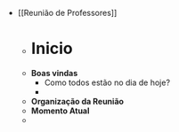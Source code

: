 - [[Reunião de Professores]]
	- # Inicio
	- **Boas vindas**
		- Como todos estão no dia de hoje?
		-
	- **Organização da Reunião**
	- **Momento Atual**
	-